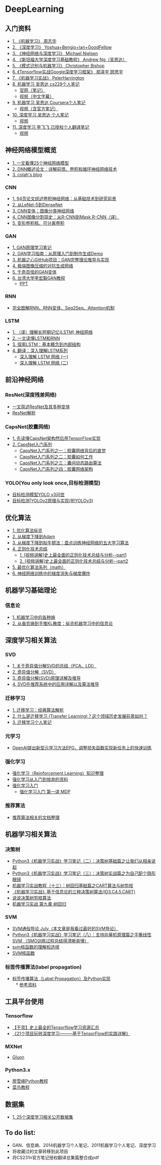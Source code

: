 # DeepLearning
## 入门资料 
* [1. 《机器学习》 周志华](https://github.com/Mikoto10032/DeepLearning/blob/master/books/机器学习周志华.pdf)    
* [2. 《深度学习》 Yoshua+Bengio+Ian+GoodFellow](https://github.com/Mikoto10032/DeepLearning/blob/master/books/深度学习.DeepLearning.Yoshua%2BBengio%2BIan%2BGoodFellow中文版.pdf)   
* [3. 《神经网络与深度学习》 Michael Nielsen](https://github.com/Mikoto10032/DeepLearning/blob/master/books/神经网络和深度学习neural%20networks%20and%20deep-learning-中文_ALL.pdf)      
* [4. 《斯坦福大学深度学习基础教程》 Andrew Ng（吴恩达）](https://github.com/Mikoto10032/DeepLearning/blob/master/books/斯坦福大学-深度学习基础教程.pdf)      
* [5. 《模式识别与机器学习》 Christopher Bishop](https://github.com/Mikoto10032/DeepLearning/blob/master/books/模式识别与机器学习PRML_Chinese_vision.pdf)          
* [6. 《Tensorflow实战Google深度学习框架》 郑泽宇 顾思宇](https://github.com/Mikoto10032/DeepLearning/blob/master/books/Tensorflow%20实战Google深度学习框架.pdf)        
* [7. 《机器学习实战》 PelerHarrington](https://github.com/Mikoto10032/DeepLearning/blob/master/books/机器学习实战%20中文双页版.pdf)  
* [8. 机器学习 吴恩达 cs229个人笔记](https://github.com/Mikoto10032/DeepLearning/blob/master/books/%5BML-CS229%5D%5B2011%5D%5BAndrew%20NG%5D/%5B2011%5D%E6%96%AF%E5%9D%A6%E7%A6%8F%E5%A4%A7%E5%AD%A6%E6%9C%BA%E5%99%A8%E5%AD%A6%E4%B9%A0%E8%AF%BE%E7%A8%8B%E4%B8%AA%E4%BA%BA%E7%AC%94.pdf)      
   * [官网（笔记）](http://cs229.stanford.edu/)        
   * [视频（中文字幕）](http://open.163.com/special/opencourse/machinelearning.html)
* [9. 机器学习 吴恩达 Coursera个人笔记](https://github.com/Mikoto10032/DeepLearning/blob/master/books/%5BML-Coursera%5D%5B2014%5D%5BAndrew%20Ng%5D/%5B2014%5D%E6%9C%BA%E5%99%A8%E5%AD%A6%E4%B9%A0%E4%B8%AA%E4%BA%BA%E7%AC%94%E8%AE%B0%E5%AE%8C%E6%95%B4%E7%89%88v5.1.pdf)        
    * [视频（含官方笔记）](https://www.coursera.org/learn/machine-learning)       
* [10. 深度学习 吴恩达 个人笔记](http://www.ai-start.com/dl2017/)          
    * [视频](http://mooc.study.163.com/smartSpec/detail/1001319001.htm)         
* [11. 深度学习 李飞飞 已授权个人翻译笔记](https://zhuanlan.zhihu.com/p/21930884)         
    * [视频](http://study.163.com/course/courseMain.htm?courseId=1003223001)
## 神经网络模型概览 
* [1. 一文看懂25个神经网络模型](https://blog.csdn.net/qq_35082030/article/details/73368962)        
* [2. DNN概述论文：详解前馈、卷积和循环神经网络技术](https://zhuanlan.zhihu.com/p/29141828)    
* [3. colah's blog](http://colah.github.io/)       
### CNN  
* [1. 94页论文综述卷积神经网络：从基础技术到研究前景](https://zhuanlan.zhihu.com/p/35388569)     
* [2. 从LeNet-5到DenseNet](https://zhuanlan.zhihu.com/p/31006686)        
* [3. CNN变体：图像分类神经网络](https://zhuanlan.zhihu.com/p/35688103)     
* [4. CNN图像分割简史：从R-CNN到Mask R-CNN（译）](https://zhuanlan.zhihu.com/p/26652657)        
* [5. 变形卷积核、可分离卷积](https://zhuanlan.zhihu.com/p/28749411)                   
### GAN  
* [1. GAN原理学习笔记](https://zhuanlan.zhihu.com/p/27295635)   
* [2. GAN学习指南：从原理入门到制作生成Demo](https://zhuanlan.zhihu.com/p/24767059)  
* [3. 机器之心GitHub项目：GAN完整理论推导与实现](https://zhuanlan.zhihu.com/p/29837245)       
* [4. 极端图像压缩的对抗生成网络](https://zhuanlan.zhihu.com/p/35783437?group_id=969598777652420608)          
* [5. 千奇百怪的GAN变体](https://zhuanlan.zhihu.com/p/26491601)                       
* [6. 台湾大学李宏毅GAN教程](https://www.youtube.com/watch?v=0CKeqXl5IY0&feature=youtu.be)       
    * [PPT](https://github.com/Mikoto10032/DeepLearning/blob/master/books/Tutorial_HYLee_GAN.ppt)
### RNN       
* [完全图解RNN、RNN变体、Seq2Seq、Attention机制](https://zhuanlan.zhihu.com/p/28054589)             
### LSTM  
* [1. （译）理解长短期记忆(LSTM) 神经网络](https://zhuanlan.zhihu.com/p/24018768)      
* [2. 一文读懂LSTM和RNN](https://zhuanlan.zhihu.com/p/35878575?group_id=970350175025385472)          
* [3. 探索LSTM：基本概念到内部结构](https://zhuanlan.zhihu.com/p/27345523)           
* [4. 翻译：深入理解LSTM系列]()             
    * [深入理解 LSTM 网络 (一)](https://blog.csdn.net/matrix_space/article/details/53374040)
    * [深入理解 LSTM 网络 (二)](https://blog.csdn.net/matrix_space/article/details/53376870)     
## 前沿神经网络     
### ResNet(深度残差网络)            
* [一文简述ResNet及其多种变体](https://zhuanlan.zhihu.com/p/35985680?group_id=971491939699388416)    
* [ResNet解析](https://blog.csdn.net/lanran2/article/details/79057994)
### CapsNet(胶囊网络)     
* [1. 先读懂CapsNet架构然后用TensorFlow实现](https://zhuanlan.zhihu.com/p/30753326)      
* [2. CapsNet入门系列](http://mp.weixin.qq.com/s?__biz=MzI3ODkxODU3Mg==&mid=2247484099&idx=1&sn=97e209f1a9860c8d8c51e81d98fc8a0a&chksm=eb4ee600dc396f16624a33cdfc0ead905e62ae9447b49b20146020e6cbd7d71f089101512a40&scene=21#wechat_redirect)     
  * [CapsNet入门系列之一：胶囊网络背后的直觉](http://mp.weixin.qq.com/s?__biz=MzI3ODkxODU3Mg==&mid=2247484099&idx=1&sn=97e209f1a9860c8d8c51e81d98fc8a0a&chksm=eb4ee600dc396f16624a33cdfc0ead905e62ae9447b49b20146020e6cbd7d71f089101512a40&scene=21#wechat_redirect)      
  * [CapsNet入门系列之二：胶囊如何工作](http://mp.weixin.qq.com/s?__biz=MzI3ODkxODU3Mg==&mid=2247484165&idx=1&sn=0ca679e3a5f499f8d8addb405fe3df83&chksm=eb4ee7c6dc396ed0a330fcac12690110bcaf9a8a10794dbc5e1a326c69ecbb140140f55fd6ba&scene=21#wechat_redirect)   
  * [CapsNet入门系列之三：囊间动态路由算法](http://mp.weixin.qq.com/s?__biz=MzI3ODkxODU3Mg==&mid=2247484433&idx=1&sn=3afe4605bc2501eebbc41c6dd1af9572&chksm=eb4ee0d2dc3969c4619d6c1097d5c949c76c6c854e60d36eba4388da2c3855747818d062c90a&scene=21#wechat_redirect)   
  * [CapsNet入门系列之四：胶囊网络架构](https://mp.weixin.qq.com/s/6CRSen8P6zKaMGtX8IRfqw)     
### YOLO(You only look once,目标检测模型)  
* [目标检测模型YOLO v3问世](https://zhuanlan.zhihu.com/p/34995629)   
* [目标检测|YOLOv2原理与实现(附YOLOv3)](https://zhuanlan.zhihu.com/p/35325884?group_id=966229905398362112)    
## 优化算法     
* [1. 优化算法纵览](http://fa.bianp.net/teaching/2018/eecs227at/)          
* [2. 从梯度下降到Adam](https://zhuanlan.zhihu.com/p/27449596)         
* [3. 从梯度下降到拟牛顿法：盘点训练神经网络的五大学习算法](https://zhuanlan.zhihu.com/p/25703402)   
* [4. 正则化技术总结](https://zhuanlan.zhihu.com/p/35429054?group_id=966442942538444800)   
  * [1. \[视频讲解\]史上最全面的正则化技术总结与分析--part1](https://zhuanlan.zhihu.com/p/35429054?group_id=966442942538444800)   
  * [2. \[视频讲解\]史上最全面的正则化技术总结与分析--part2](https://zhuanlan.zhihu.com/p/35432128?group_id=966443101011738624)      
* [5. 最优化算法系列（math）](https://blog.csdn.net/chunyun0716/article/category/6188191/2)                  
* [6. 神经网络训练中的梯度消失与梯度爆炸](https://zhuanlan.zhihu.com/p/25631496)          
## 机器学习基础理论     
### 信息论       
* [1. 机器学习中的各种熵](https://zhuanlan.zhihu.com/p/35423404)    
* [2. 从香农熵到手推KL散度：纵览机器学习中的信息论](https://zhuanlan.zhihu.com/p/32985487)         
## 深度学习相关算法     
### SVD   
* [1. 关于奇异值分解SVD的总结（PCA、LDI）](https://zhuanlan.zhihu.com/p/30482640)          
* [2. 奇异值分解（SVD）](https://zhuanlan.zhihu.com/p/29846048)   
* [3. 奇异值分解(SVD)原理详解及推导](https://blog.csdn.net/zhongkejingwang/article/details/43053513)     
* [4. SVD在推荐系统中的应用详解以及算法推导](https://blog.csdn.net/zhongkejingwang/article/details/43083603)         
### 迁移学习  
* [1. 迁移学习：经典算法解析](https://blog.csdn.net/linolzhang/article/details/73358219)    
* [2. 什么是迁移学习 (Transfer Learning)？这个领域历史发展前景如何？](https://www.zhihu.com/question/41979241)     
* [3. 迁移学习个人笔记](https://github.com/Mikoto10032/DeepLearning/blob/master/notes/日常阅读笔记/2018_4_12_迁移学习.pdf)         
### 元学习         
* [OpenAI提出新型元学习方法EPG，调整损失函数实现新任务上的快速训练](https://zhuanlan.zhihu.com/p/35869158?group_id=970310501209645056)      
### 强化学习      
* [强化学习（Reinforcement Learning）知识整理](https://zhuanlan.zhihu.com/p/25498081)                   
* [强化学习从入门到放弃的资料](https://zhuanlan.zhihu.com/p/34918639)                            
* [强化学习入门](https://zhuanlan.zhihu.com/p/25498081)                     
    * [强化学习入门 第一讲 MDP](https://zhuanlan.zhihu.com/p/25498081)       
### 推荐算法      
* [推荐算法相关的文档整理](https://zhuanlan.zhihu.com/p/29969721)                  
## 机器学习相关算法         
### 决策树     
* [Python3《机器学习实战》学习笔记（二）：决策树基础篇之让我们从相亲说起](https://blog.csdn.net/c406495762/article/details/75663451)
* [Python3《机器学习实战》学习笔记（三）：决策树实战篇之为自己配个隐形眼镜](https://blog.csdn.net/c406495762/article/details/76262487)      
* [机器学习实战教程（十三）：树回归基础篇之CART算法与树剪枝](http://cuijiahua.com/blog/2017/12/ml_13_regtree_1.html)            
* [《机器学习实战》基于信息论的三种决策树算法(ID3,C4.5,CART)](https://blog.csdn.net/gamer_gyt/article/details/51242815)      
* [说说决策树剪枝算法](https://zhuanlan.zhihu.com/p/31404571)             
* [机器学习实战 第九章 树回归](https://blog.csdn.net/namelessml/article/details/52595066)           
### SVM    
* [SVM通俗导论 July（本文章是我看过最好的SVM导论）](https://github.com/Mikoto10032/DeepLearning/blob/master/books/%E6%94%AF%E6%8C%81%E5%90%91%E9%87%8F%E6%9C%BA%E9%80%9A%E4%BF%97%E5%AF%BC%E8%AE%BA%EF%BC%88%E7%90%86%E8%A7%A3SVM%E7%9A%84%E4%B8%89%E5%B1%82%E5%A2%83%E7%95%8C%EF%BC%89LaTeX%E6%9C%80%E6%96%B0%E7%89%88_2015.1.9.pdf)       
* [Python3《机器学习实战》学习笔记（八）：支持向量机原理篇之手撕线性SVM （SMO训练过程总结得清晰易懂）](https://blog.csdn.net/c406495762/article/details/78072313)       
* [svm核函数的理解和选择](https://blog.csdn.net/leonis_v/article/details/50688766)       
* [SVM核函数](https://blog.csdn.net/xiaowei_cqu/article/details/35993729)         
### 标签传播算法(label propagation)     
* [标签传播算法（Label Propagation）及Python实现](https://blog.csdn.net/zouxy09/article/details/49105265)   
    * [参考资料](https://github.com/Mikoto10032/DeepLearning/blob/master/books/Semi-Supervised%20Learning%20with%20Graphs.pdf)
## 工具平台使用   
### Tensorflow    
* [【干货】史上最全的Tensorflow学习资源汇总](https://zhuanlan.zhihu.com/p/35515805?group_id=967136289941897216)            
* [《21个项目玩转深度学习———基于TensorFlow的实践详解》](https://github.com/hzy46/Deep-Learning-21-Examples)   
### MXNet       
* [Gluon](https://github.com/Mikoto10032/DeepLearning/blob/master/books/gluon_tutorials_zh（基于MXNet）.pdf)            
### Python3.x         
* [廖雪峰Python教程](https://www.liaoxuefeng.com/wiki/0014316089557264a6b348958f449949df42a6d3a2e542c000)                        
* [菜鸟教程](http://www.runoob.com/python3/python3-tutorial.html)                         

## 数据集   
* [1. 25个深度学习相关公开数据集](https://zhuanlan.zhihu.com/p/35449783)  

## To do list:   
* GAN、信息熵、2014机器学习个人笔记、2011机器学习个人笔记、深度学习
* 将收藏过的文章转移到此项目
* 将CS231n官方笔记授权翻译总集篇整合成pdf
